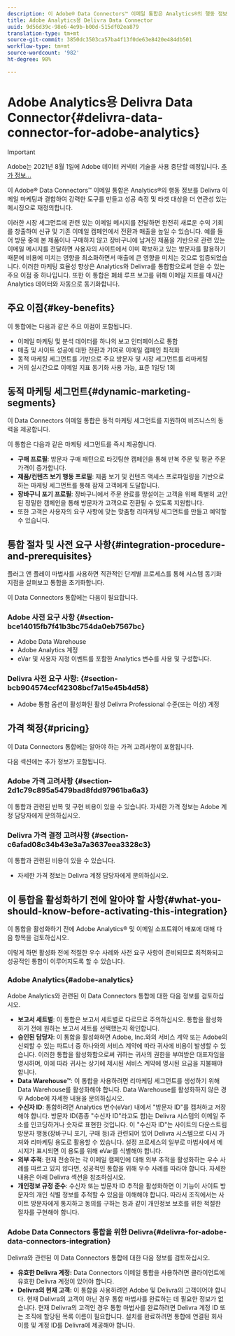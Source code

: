 ```yaml
---
description: 이 Adobe® Data Connectors™ 이메일 통합은 Analytics®의 행동 정보를 Delivra 이메일 마케팅과 결합하여 강력한 도구를 만들고 성공 측정 및 타겟 대상을 더 연관성 있는 메시징으로 재정의합니다.
title: Adobe Analytics용 Delivra Data Connector
uuid: 9d56d39c-98e6-4e9b-b00d-515df02ea879
translation-type: tm+mt
source-git-commit: 3850dc3503ca57ba4f13f0de63e8420e484db501
workflow-type: tm+mt
source-wordcount: '982'
ht-degree: 98%

---
```



# Adobe Analytics용 Delivra Data Connector{#delivra-data-connector-for-adobe-analytics}

>[!IMPORTANT]
>
>Adobe는 2021년 8월 1일에 Adobe 데이터 커넥터 기술을 사용 중단할 예정입니다. [추가 정보...](/help/import/data-connectors/data-connectors-eol.md)

이 Adobe® Data Connectors™ 이메일 통합은 Analytics®의 행동 정보를 Delivra 이메일 마케팅과 결합하여 강력한 도구를 만들고 성공 측정 및 타겟 대상을 더 연관성 있는 메시징으로 재정의합니다.

이러한 시장 세그먼트에 관련 있는 이메일 메시지를 전달하면 완전히 새로운 수익 기회를 창출하여 신규 및 기존 이메일 캠페인에서 전환과 매출을 높일 수 있습니다. 예를 들어 방문 중에 본 제품이나 구매하지 않고 장바구니에 남겨진 제품을 기반으로 관련 있는 이메일 메시지를 전달하면 사용자의 사이트에서 이미 확보하고 있는 방문자를 활용하기 때문에 비용에 미치는 영향을 최소화하면서 매출에 큰 영향을 미치는 것으로 입증되었습니다. 이러한 마케팅 효율성 향상은 Analytics와 Delivra를 통합함으로써 얻을 수 있는 주요 이점 중 하나입니다. 또한 이 통합은 폐쇄 루프 보고를 위해 이메일 지표를 매시간 Analytics 데이터와 자동으로 동기화합니다.

## 주요 이점{#key-benefits}

이 통합에는 다음과 같은 주요 이점이 포함됩니다.

* 이메일 마케팅 및 분석 데이터를 하나의 보고 인터페이스로 통합
* 매출 및 사이트 성공에 대한 전환과 기여로 이메일 캠페인 최적화
* 동적 마케팅 세그먼트를 기반으로 주요 방문자 및 시장 세그먼트를 리마케팅
* 거의 실시간으로 이메일 지표 동기화 사용 가능, 표준 1일당 1회

## 동적 마케팅 세그먼트{#dynamic-marketing-segments}

이 Data Connectors 이메일 통합은 동적 마케팅 세그먼트를 지원하여 비즈니스의 동력을 제공합니다.

이 통합은 다음과 같은 마케팅 세그먼트를 즉시 제공합니다.

* **구매 프로필**: 방문자 구매 패턴으로 타깃팅한 캠페인을 통해 반복 주문 및 평균 주문 가격이 증가합니다.
* **제품/컨텐츠 보기 행동 프로필**: 제품 보기 및 컨텐츠 액세스 프로파일링을 기반으로 하는 마케팅 세그먼트를 통해 잠재 고객에게 도달합니다.
* **장바구니 포기 프로필**: 장바구니에서 주문 완료를 망설이는 고객을 위해 특별히 고안된 정밀한 캠페인을 통해 방문자가 고객으로 전환될 수 있도록 지원합니다.
* 또한 고객은 사용자의 요구 사항에 맞는 맞춤형 리마케팅 세그먼트를 만들고 예약할 수 있습니다.

## 통합 절차 및 사전 요구 사항{#integration-procedure-and-prerequisites}

플러그 앤 플레이 마법사를 사용하면 직관적인 단계별 프로세스를 통해 시스템 동기화 지점을 살펴보고 통합을 초기화합니다.

이 Data Connectors 통합에는 다음이 필요합니다.

### Adobe 사전 요구 사항 {#section-bce14015fb7f41b3bc754da0eb7567bc}

* Adobe Data Warehouse
* Adobe Analytics 계정
* eVar 및 사용자 지정 이벤트를 포함한 Analytics 변수를 사용 및 구성합니다.

### Delivra 사전 요구 사항: {#section-bcb904574ccf42308bcf7a15e45b4d58}

* Adobe 통합 옵션이 활성화된 활성 Delivra Professional 수준(또는 이상) 계정

## 가격 책정{#pricing}

이 Data Connectors 통합에는 알아야 하는 가격 고려사항이 포함됩니다.

다음 섹션에는 추가 정보가 포함됩니다.

### Adobe 가격 고려사항 {#section-2d1c79c895a5479bad8fdd97961ba6a3}

이 통합과 관련된 반복 및 구현 비용이 있을 수 있습니다. 자세한 가격 정보는 Adobe 계정 담당자에게 문의하십시오.

### Delivra 가격 결정 고려사항 {#section-c6afad08c34b43e3a7a3637eea3328c3}

이 통합과 관련된 비용이 있을 수 있습니다.

* 자세한 가격 정보는 Delivra 계정 담당자에게 문의하십시오.

## 이 통합을 활성화하기 전에 알아야 할 사항{#what-you-should-know-before-activating-this-integration}

이 통합을 활성화하기 전에 Adobe Analytics® 및 이메일 소프트웨어 배포에 대해 다음 항목을 검토하십시오.

이렇게 하면 활성화 전에 적절한 우수 사례와 사전 요구 사항이 준비되므로 최적화되고 성공적인 통합이 이루어지도록 할 수 있습니다.

### Adobe Analytics{#adobe-analytics}

Adobe Analytics와 관련된 이 Data Connectors 통합에 대한 다음 정보를 검토하십시오.

* **보고서 세트별**: 이 통합은 보고서 세트별로 다르므로 주의하십시오. 통합을 활성화하기 전에 원하는 보고서 세트를 선택했는지 확인합니다.
* **승인된 담당자**: 이 통합을 활성화하면 Adobe, Inc.와의 서비스 계약 또는 Adobe의 신뢰할 수 있는 파트너 중 하나와의 서비스 계약에 따라 귀사에 비용이 발생할 수 있습니다. 이러한 통합을 활성화함으로써 귀하는 귀사의 권한을 부여받은 대표자임을 명시하며, 이에 따라 귀사는 상기에 제시된 서비스 계약에 명시된 요금을 지불해야 합니다.
* **Data Warehouse™**: 이 통합을 사용하려면 리마케팅 세그먼트를 생성하기 위해 Data Warehouse를 활성화해야 합니다. Data Warehouse를 활성화하지 않은 경우 Adobe에 자세한 내용을 문의하십시오.
* **수신자 ID**: 통합하려면 Analytics 변수(eVar) 내에서 &quot;방문자 ID&quot;를 캡처하고 저장해야 합니다. 방문자 ID(종종 &quot;수신자 ID&quot;라고도 함)는 Delivra 시스템의 이메일 주소를 인코딩하거나 숫자로 표현한 것입니다. 이 &quot;수신자 ID&quot;는 사이트의 다운스트림 방문자 행동(장바구니 포기, 구매 등)과 관련되어 있어 Delivra 시스템으로 다시 가져와 리마케팅 용도로 활용할 수 있습니다. 설정 프로세스의 일부로 마법사에서 메시지가 표시되면 이 용도를 위해 eVar를 식별해야 합니다.
* **외부 추적**: 현재 전송하는 각 이메일 캠페인에 대해 외부 추적을 활성화하는 우수 사례를 따르고 있지 않다면, 성공적인 통합을 위해 우수 사례를 따라야 합니다. 자세한 내용은 아래 Delivra 섹션을 참조하십시오.
* **개인정보 규정 준수**: 수신자 또는 방문자 ID 추적을 활성화하면 이 기능이 사이트 방문자의 개인 식별 정보를 추적할 수 있음을 이해해야 합니다. 따라서 조직에서는 사이트 방문자에게 통지하고 동의를 구하는 등과 같이 개인정보 보호를 위한 적절한 절차를 구현해야 합니다.

### Adobe Data Connectors 통합을 위한 Delivra{#delivra-for-adobe-data-connectors-integration}

Delivra와 관련된 이 Data Connectors 통합에 대한 다음 정보를 검토하십시오.

* **유효한 Delivra 계정:** Data Connectors 이메일 통합을 사용하려면 클라이언트에 유효한 Delivra 계정이 있어야 합니다.
* **Delivra의 현재 고객:** 이 통합을 사용하려면 Adobe 및 Delivra의 고객이어야 합니다. 현재 Delivra의 고객이 아닌 경우 통합 마법사를 완료하는 데 필요한 정보가 없습니다. 현재 Delivra의 고객인 경우 통합 마법사를 완료하려면 Delivra 계정 ID 또는 조직에 할당된 목록 이름이 필요합니다. 설치를 완료하려면 통합에 연결된 회사 이름 및 계정 ID를 Delivra에 제공해야 합니다.

